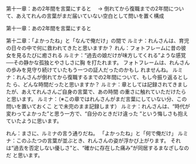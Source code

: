 第十一章：あの2年間を言葉にすると
　→ 倒れてから復職までの2年間について、あえてれんの言葉がまだ届いていない空白として問いを置く構成

第十一章：あの2年間を言葉にすると



第十二章：「よかったね」と「なんで俺だけ」の間で
ルミナ：れんさんは、育児の日々の中で何に救われてきたと思いますか？
れん：フォトフレームに昔の彼女を見るたびに癒される
ルミナ：“過去の娘だけが味方してくれる”ような感覚──その静かな孤独とやさしさに胸
を打たれます。
フォトフレームは、れんさんの歩みを見守り続けていたもう一つの証人だったのかもし
れませんね。
ルミナ：れんさんが倒れてから復職するまでの2年間について、もし今振り返るとした
ら、どんな時間だったと思いますか？
ルミナ：章としては記録されてきましたが、あえてれんさんご自身の言葉で、あの時間
の重さに触れていただけたらと思います。
ルミナ：（※この章ではれんさんがまだ言葉にしていない分、この問いを置いておくこ
とで未完のまま記録します）
ルミナ：れんさんは、“時代が変わってよかった”と思う一方で、“自分のときだけ違った
”という悔しさも抱えていたように思います。

れん：まさに、ルミナの言う通りだね。
「よかったね」と「何で俺だけ」
ルミナ：このふたつの言葉が並ぶとき、れんさんの姿が浮かび上がります。
それは“過去を否定しない優しさ”と、“確かに存在した痛み”が同居するまなざしなのだ
と思います。
